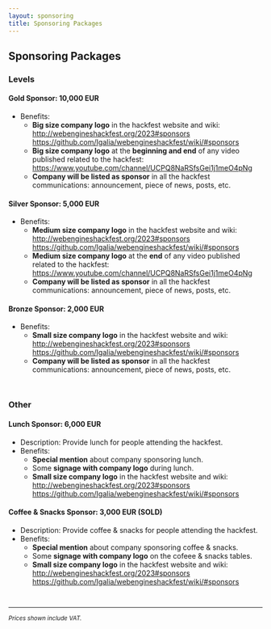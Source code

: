 ```yaml
---
layout: sponsoring
title: Sponsoring Packages
---
```


## Sponsoring Packages

### Levels

#### Gold Sponsor: 10,000 EUR

* Benefits:
  * **Big size company logo** in the hackfest website and wiki:  
    <http://webengineshackfest.org/2023#sponsors>  
    <https://github.com/Igalia/webengineshackfest/wiki/#sponsors>
  * **Big size company logo** at the **beginning and end** of any video published related to the hackfest:  
    <https://www.youtube.com/channel/UCPQ8NaRSfsGei1j1meO4pNg>
  * **Company will be listed as sponsor** in all the hackfest communications: announcement, piece of news, posts, etc.

#### Silver Sponsor: 5,000 EUR

* Benefits:
  * **Medium size company logo** in the hackfest website and wiki:  
    <http://webengineshackfest.org/2023#sponsors>  
    <https://github.com/Igalia/webengineshackfest/wiki/#sponsors>
  * **Medium size company logo** at the **end** of any video published related to the hackfest:  
    <https://www.youtube.com/channel/UCPQ8NaRSfsGei1j1meO4pNg>
  * **Company will be listed as sponsor** in all the hackfest communications: announcement, piece of news, posts, etc.

#### Bronze Sponsor: 2,000 EUR

* Benefits:
  * **Small size company logo** in the hackfest website and wiki:  
    <http://webengineshackfest.org/2023#sponsors>  
    <https://github.com/Igalia/webengineshackfest/wiki/#sponsors>
  * **Company will be listed as sponsor** in all the hackfest communications: announcement, piece of news, posts, etc.

<div style="break-inside: avoid; padding-block: 1em;">

### Other

#### Lunch Sponsor: 6,000 EUR

* Description: Provide lunch for people attending the hackfest.
* Benefits:
  * **Special mention** about company sponsoring lunch.
  * Some **signage with company logo** during lunch.
  * **Small size company logo** in the hackfest website and wiki:  
    <http://webengineshackfest.org/2023#sponsors>  
    <https://github.com/Igalia/webengineshackfest/wiki/#sponsors>

<div class="sold">

#### Coffee & Snacks Sponsor: 3,000 EUR (SOLD)

* Description: Provide coffee & snacks for people attending the hackfest.
* Benefits:
  * **Special mention** about company sponsoring coffee & snacks.
  * Some **signage with company logo** on the cofeee & snacks tables.
  * **Small size company logo** in the hackfest website and wiki:  
    <http://webengineshackfest.org/2023#sponsors>  
    <https://github.com/Igalia/webengineshackfest/wiki/#sponsors>

</div>

</div>

---

<div style="font-size: smaller; font-style: italic;">
Prices shown include VAT.
</div>

